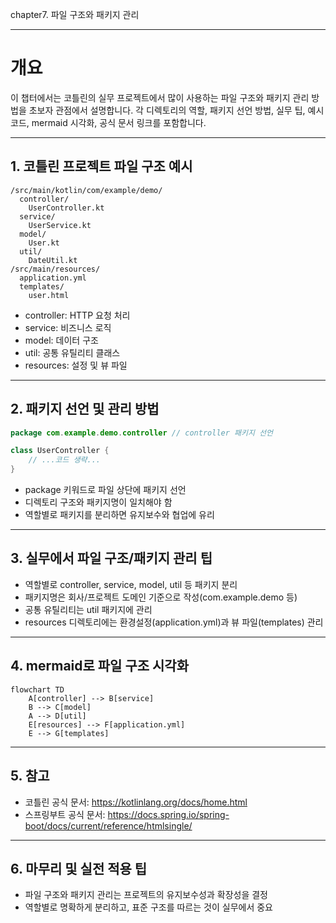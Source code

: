chapter7. 파일 구조와 패키지 관리

---

# 개요

이 챕터에서는 코틀린의 실무 프로젝트에서 많이 사용하는 파일 구조와 패키지 관리 방법을 초보자 관점에서 설명합니다. 각 디렉토리의 역할, 패키지 선언 방법, 실무 팁, 예시 코드, mermaid 시각화, 공식 문서 링크를 포함합니다.

---

## 1. 코틀린 프로젝트 파일 구조 예시

```
/src/main/kotlin/com/example/demo/
  controller/
    UserController.kt
  service/
    UserService.kt
  model/
    User.kt
  util/
    DateUtil.kt
/src/main/resources/
  application.yml
  templates/
    user.html
```

- controller: HTTP 요청 처리
- service: 비즈니스 로직
- model: 데이터 구조
- util: 공통 유틸리티 클래스
- resources: 설정 및 뷰 파일

---

## 2. 패키지 선언 및 관리 방법

```kotlin
package com.example.demo.controller // controller 패키지 선언

class UserController {
    // ...코드 생략...
}
```

- package 키워드로 파일 상단에 패키지 선언
- 디렉토리 구조와 패키지명이 일치해야 함
- 역할별로 패키지를 분리하면 유지보수와 협업에 유리

---

## 3. 실무에서 파일 구조/패키지 관리 팁

- 역할별로 controller, service, model, util 등 패키지 분리
- 패키지명은 회사/프로젝트 도메인 기준으로 작성(com.example.demo 등)
- 공통 유틸리티는 util 패키지에 관리
- resources 디렉토리에는 환경설정(application.yml)과 뷰 파일(templates) 관리

---

## 4. mermaid로 파일 구조 시각화

```mermaid
flowchart TD
    A[controller] --> B[service]
    B --> C[model]
    A --> D[util]
    E[resources] --> F[application.yml]
    E --> G[templates]
```

---

## 5. 참고

- 코틀린 공식 문서: https://kotlinlang.org/docs/home.html
- 스프링부트 공식 문서: https://docs.spring.io/spring-boot/docs/current/reference/htmlsingle/

---

## 6. 마무리 및 실전 적용 팁

- 파일 구조와 패키지 관리는 프로젝트의 유지보수성과 확장성을 결정
- 역할별로 명확하게 분리하고, 표준 구조를 따르는 것이 실무에서 중요

